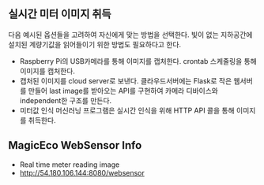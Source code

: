 ## 실시간 미터 이미지 취득
다음 예시된 옵션들을 고려하여 자신에게 맞는 방법을 선택한다. 빛이 없는 지하공간에 설치된 계량기값을 읽어들이기 위한 방법도 필요하다고 한다.

* Raspberry Pi의 USB카메라를 통해 이미지를 캡처한다. crontab 스케줄링을 통해 이미지를 캡처한다.
* 캡처된 이미지를 cloud server로 보낸다.  클라우드서버에는 Flask로 작은 웹서버를 만들어 last image를 받아오는 API를 구현하여 카메라 디바이스와 independent한 구조를 만든다.
* 미터값 인식 머신러닝 프로그램은 실시간 인식을 위해 HTTP API 콜을 통해 이미지를 취득한다.

## MagicEco WebSensor Info
* Real time meter reading image
* http://54.180.106.144:8080/websensor 
